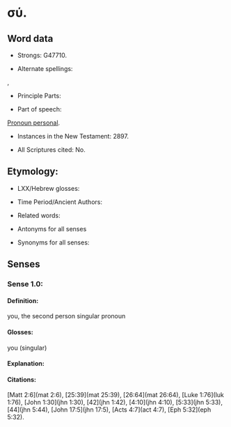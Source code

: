 # σύ.

<!-- Status: S2=NeedsReview -->
<!-- Lexica used for edits: BDAG LN FFM BN LSJM MM   -->

## Word data

* Strongs: G47710.

* Alternate spellings:

, 

* Principle Parts: 


* Part of speech: 

[Pronoun personal](http://ugg.readthedocs.io/en/latest/pronoun_personal.html).

* Instances in the New Testament: 2897.

* All Scriptures cited: No.

## Etymology: 


* LXX/Hebrew glosses: 


* Time Period/Ancient Authors: 


* Related words: 

* Antonyms for all senses

* Synonyms for all senses: 


## Senses 


### Sense  1.0: 

#### Definition: 

you, the second person singular pronoun

#### Glosses: 

you (singular) 

#### Explanation: 


#### Citations: 

[Matt 2:6](mat 2:6), [25:39](mat 25:39), [26:64](mat 26:64), [Luke 1:76](luk 1:76), [John 1:30](jhn 1:30), [42](jhn 1:42), [4:10](jhn 4:10), [5:33](jhn 5:33), [44](jhn 5:44), [John 17:5](jhn 17:5), [Acts 4:7](act 4:7), [Eph 5:32](eph 5:32).
